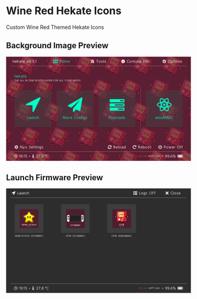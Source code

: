 # Wine Red Hekate Icons
Custom Wine Red Themed Hekate Icons

## Background Image Preview
![alt text](https://github.com/Privcy/hekate_icons/blob/main/backgroundPreview.bmp?raw=true)

## Launch Firmware Preview
![alt_text](https://github.com/Privcy/hekate_icons/blob/main/launchingIcons.bmp?raw=true)


